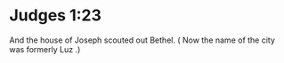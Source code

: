 # Judges 1:23

And the house of Joseph scouted out Bethel. ( Now the name of the city was formerly Luz .)
